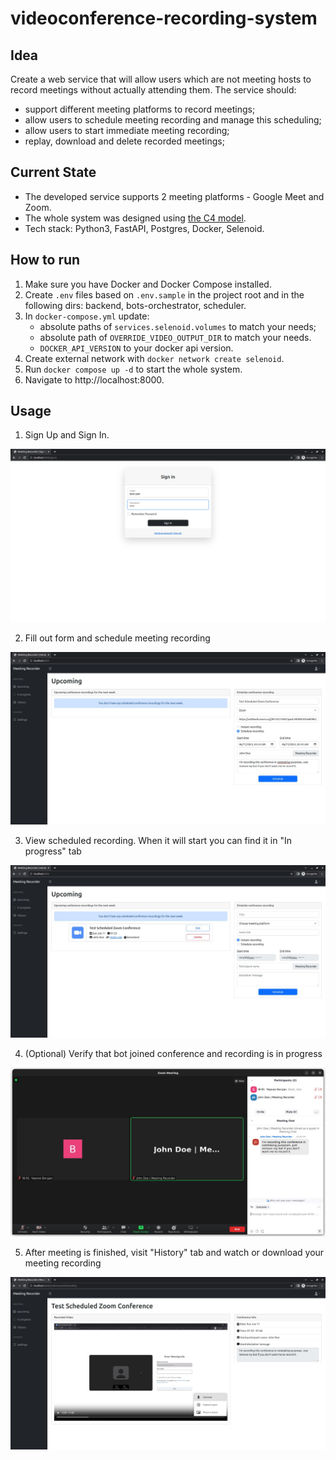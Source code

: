 # videoconference-recording-system

## Idea

Create a web service that will allow users which are not meeting hosts to record 
meetings without actually attending them. The service should:
- support different meeting platforms to record meetings;
- allow users to schedule meeting recording and manage this scheduling;
- allow users to start immediate meeting recording;
- replay, download and delete recorded meetings;

## Current State

* The developed service supports 2 meeting platforms - Google Meet and Zoom.
* The whole system was designed using [the C4 model](https://c4model.com/).
* Tech stack: Python3, FastAPI, Postgres, Docker, Selenoid.

## How to run

1. Make sure you have Docker and Docker Compose installed.
2. Create `.env` files based on `.env.sample` in the project root 
    and in the following dirs: backend, bots-orchestrator, scheduler.
3. In `docker-compose.yml` update:
    * absolute paths of `services.selenoid.volumes` to match your needs;
    * absolute path of `OVERRIDE_VIDEO_OUTPUT_DIR` to match your needs.
    * `DOCKER_API_VERSION` to your docker api version.
4. Create external network with `docker network create selenoid`.
4. Run `docker compose up -d` to start the whole system.
5. Navigate to http://localhost:8000.

## Usage

1. Sign Up and Sign In.

![Sign In](./images/sign-in.jpg)

2. Fill out form and schedule meeting recording

![Schedule recording](./images/schedule-meeting-recording.jpg)

3. View scheduled recording. When it will start you can find it in "In progress" tab

![View scheduled recording](./images/recording-is-scheduled.jpg)

4. (Optional) Verify that bot joined conference and recording is in progress

![Verify progress](./images/meeting-recording.jpg)

5. After meeting is finished, visit "History" tab and watch or download your meeting recording

![Watch recording](./images/watch-recorded-meeting.jpg)
